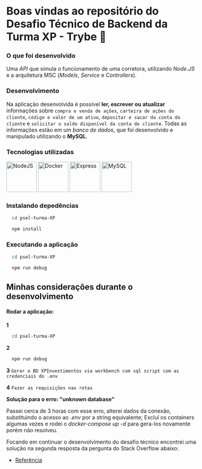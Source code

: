 # Boas vindas ao repositório do Desafio Técnico de Backend da Turma XP - Trybe 🚀

### O que foi desenvolvido

Uma _API_ que simula o funcionamento de uma corretora, utilizando _Node.JS_ e a arquitetura MSC (_Models_, _Service_ e _Controllers_).

### Desenvolvimento

Na aplicação desenvolvida é possível **ler, escrever ou atualizar** informações sobre `compra e venda de ações`, `carteira de ações do cliente`, `código e valor de um ativo`, `depositar e sacar da conta do cliente` e `solicitar o saldo disponível da conta do cliente`. Todas as informações estão em um _banco de dados_, que foi desenvolvido e manipulado utilizando o **MySQL**.

### Tecnologias utilizadas

<img title="NodeJS" alt="NodeJS" height="80" width="80" src="https://cdn.jsdelivr.net/gh/devicons/devicon/icons/nodejs/nodejs-original.svg" /> <img title="Docker" alt="Docker" height="80" width="80" src="https://cdn.jsdelivr.net/gh/devicons/devicon/icons/docker/docker-original.svg" /> <img title="Express" alt="Express" height="80" width="80" src="https://cdn.jsdelivr.net/gh/devicons/devicon/icons/express/express-original.svg" /> <img title="MySQL" alt="MySQL" height="80" width="80" src="https://cdn.jsdelivr.net/gh/devicons/devicon/icons/mysql/mysql-original.svg" />
          

### Instalando depedências

```bash
  cd psel-turma-XP
```

```bash
  npm install
```

### Executando a aplicação

```bash
  cd psel-turma-XP
```

```bash
  npm run debug
```

## Minhas considerações durante o desenvolvimento

#### Rodar a aplicação:

**1**
```bash
  cd psel-turma-XP
```

**2**
```bash
  npm run debug
```

**3**
`Gerar o BD XPInvestimentos via workbench com sql script com as credenciais do .env`

**4**
`Fazer as requisições nas rotas`

**Solução para o erro: "unknown database"**

Passei cerca de 3 horas com esse erro, alterei dados da conexão, substituindo o acesso ao _.env_ por a string equivalente; Excluí os containers algumas vezes e rodei o _docker-compose up -d_ para gera-los novamente porém não resolveu.

Focando em continuar o desenvolvimento do desafio técnico encontrei uma solução na segunda resposta da pergunta do Stack Overflow abaixo:

- [Referência](https://stackoverflow.com/questions/53426919/mysql-docker-container-gives-unknown-database-error)